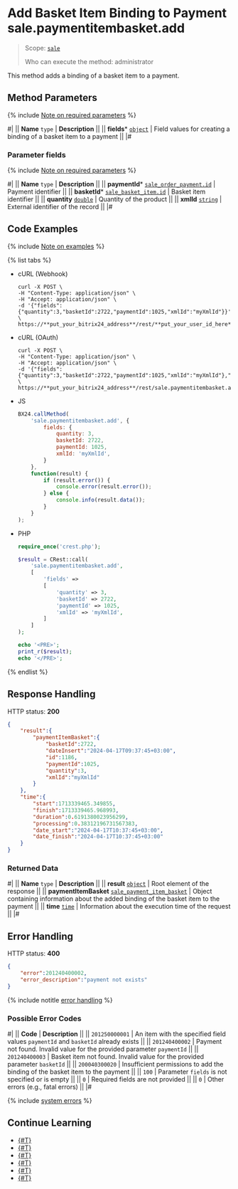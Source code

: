 # Add Basket Item Binding to Payment sale.paymentitembasket.add

> Scope: [`sale`](../../scopes/permissions.md)
>
> Who can execute the method: administrator

This method adds a binding of a basket item to a payment.

## Method Parameters

{% include [Note on required parameters](../../../_includes/required.md) %}

#|
|| **Name**
`type` | **Description** ||
|| **fields***
[`object`](../../data-types.md) | Field values for creating a binding of a basket item to a payment ||
|#

### Parameter fields

{% include [Note on required parameters](../../../_includes/required.md) %}

#|
|| **Name**
`type` | **Description** ||
|| **paymentId***
[`sale_order_payment.id`](../data-types.md) | Payment identifier ||
|| **basketId***
[`sale_basket_item.id`](../data-types.md) | Basket item identifier ||
|| **quantity**
[`double`](../../data-types.md) | Quantity of the product ||
|| **xmlId**
[`string`](../../data-types.md) | External identifier of the record ||
|#

## Code Examples

{% include [Note on examples](../../../_includes/examples.md) %}

{% list tabs %}

- cURL (Webhook)

    ```http
    curl -X POST \
    -H "Content-Type: application/json" \
    -H "Accept: application/json" \
    -d '{"fields":{"quantity":3,"basketId":2722,"paymentId":1025,"xmlId":"myXmlId"}}' \
    https://**put_your_bitrix24_address**/rest/**put_your_user_id_here**/**put_your_webhook_here**/sale.paymentitembasket.add
    ```

- cURL (OAuth)

    ```http
    curl -X POST \
    -H "Content-Type: application/json" \
    -H "Accept: application/json" \
    -d '{"fields":{"quantity":3,"basketId":2722,"paymentId":1025,"xmlId":"myXmlId"},"auth":"**put_access_token_here**"}' \
    https://**put_your_bitrix24_address**/rest/sale.paymentitembasket.add
    ```

- JS

    ```js
    BX24.callMethod(
        'sale.paymentitembasket.add', {
            fields: {
                quantity: 3,
                basketId: 2722,
                paymentId: 1025,
                xmlId: 'myXmlId',
            }
        },
        function(result) {
            if (result.error()) {
                console.error(result.error());
            } else {
                console.info(result.data());
            }
        }
    );
    ```

- PHP

    ```php
    require_once('crest.php');

    $result = CRest::call(
        'sale.paymentitembasket.add',
        [
            'fields' =>
            [
                'quantity' => 3,
                'basketId' => 2722,
                'paymentId' => 1025,
                'xmlId' => 'myXmlId',
            ]
        ]
    );

    echo '<PRE>';
    print_r($result);
    echo '</PRE>';
    ```

{% endlist %}

## Response Handling

HTTP status: **200**

```json
{
    "result":{
        "paymentItemBasket":{
            "basketId":2722,
            "dateInsert":"2024-04-17T09:37:45+03:00",
            "id":1186,
            "paymentId":1025,
            "quantity":3,
            "xmlId":"myXmlId"
        }
    },
    "time":{
        "start":1713339465.349855,
        "finish":1713339465.968993,
        "duration":0.6191380023956299,
        "processing":0.38312196731567383,
        "date_start":"2024-04-17T10:37:45+03:00",
        "date_finish":"2024-04-17T10:37:45+03:00"
    }
}
```

### Returned Data

#|
|| **Name**
`type` | **Description** ||
|| **result**
[`object`](../../data-types.md) | Root element of the response ||
|| **paymentItemBasket**
[`sale_payment_item_basket`](../data-types.md) | Object containing information about the added binding of the basket item to the payment ||
|| **time**
[`time`](../../data-types.md) | Information about the execution time of the request ||
|#

## Error Handling

HTTP status: **400**

```json
{
    "error":201240400002,
    "error_description":"payment not exists"
}
```

{% include notitle [error handling](../../../_includes/error-info.md) %}

### Possible Error Codes

#|
|| **Code** | **Description** ||
|| `201250000001` | An item with the specified field values `paymentId` and `basketId` already exists ||
|| `201240400002` | Payment not found. Invalid value for the provided parameter `paymentId` ||
|| `201240400003` | Basket item not found. Invalid value for the provided parameter `basketId` ||
|| `200040300020` | Insufficient permissions to add the binding of the basket item to the payment ||
|| `100` | Parameter `fields` is not specified or is empty ||
|| `0` | Required fields are not provided ||
|| `0` | Other errors (e.g., fatal errors) ||
|#

{% include [system errors](../../../_includes/system-errors.md) %}

## Continue Learning

- [{#T}](./index.md)
- [{#T}](./sale-payment-item-basket-update.md)
- [{#T}](./sale-payment-item-basket-get.md)
- [{#T}](./sale-payment-item-basket-list.md)
- [{#T}](./sale-payment-item-basket-delete.md)
- [{#T}](./sale-payment-item-basket-get-fields.md)